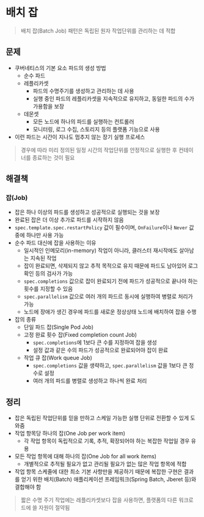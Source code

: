 # 배치 잡
> 배치 잡(Batch Job) 패턴은 독립된 원자 작업단위를 관리하는 데 적합

## 문제
- 쿠버네티스의 기본 요소 파드의 생성 방법
  - 순수 파드
  - 레플리카셋
    - 파드의 수명주기를 생성하고 관리하는 데 사용
    - 실행 중인 파드의 레플리카셋을 지속적으로 유지하고, 동일한 파드의 수가 가용함을 보장
  - 데몬셋
    - 모든 노드에 하나의 파드를 실행하는 컨트롤러
    - 모니터링, 로그 수집, 스토리지 등의 플랫폼 기능으로 사용
- 이런 파드는 시간이 지나도 멈추지 않는 장기 실행 프로세스

> 경우에 따라 미리 정의된 일정 시간의 작업단위를 안정적으로 실행한 후 컨테이너를 종료하는 것이 필요

## 해결책
### 잡(Job)
- 잡은 하나 이상의 파드를 생성하고 성공적으로 실행되는 것을 보장
- 완료된 잡은 더 이상 추가로 파드를 시작하지 않음
- `spec.template.spec.restartPolicy` 값이 필수이며, `OnFailure`이나 `Never` 값 중에 하나만 사용 가능
- 순수 파드 대신에 잡을 사용하는 이유
  - 일시적인 인메모리(in-memory) 작업이 아니라, 클러스터 재시작에도 살아남는 지속된 작업
  - 잡이 완료되면, 삭제되지 않고 추적 목적으로 유지 때문에 파드도 남아있어 로그 확인 등의 검사가 가능
  - `spec.completions` 값으로 잡이 완료되기 전에 파드가 성공적으로 끝나야 하는 횟수를 지정할 수 있음
  - `spec.parallelism` 값으로 여러 개의 파드르 동시에 실행하여 병렬로 처리가 가능
  - 노드에 장애가 생긴 경우에 파드를 새로운 정상상태 노드에 배치하여 잡을 수행
- 잡의 종류
  - 단일 파드 잡(Single Pod Job)
  - 고정 완료 횟수 잡(Fixed completion count Job)
    - `spec.completions`에 1보다 큰 수를 지정하여 잡을 생성
    - 설정 값과 같은 수의 파드가 성공적으로 완료되어야 잡이 완료
  - 작업 큐 잡(Work queue Job)
    - `spec.completions` 값을 생략하고, `spec.parallelism` 값을 1보다 큰 정수로 설정
    - 여러 개의 파드를 병렬로 생성하고 하나씩 완료 처리

## 정리
- 잡은 독립된 작업단위를 믿을 만하고 스케일 가능한 실행 단위로 전환할 수 있게 도와줌
- 작업 항목당 하나의 잡(One Job per work item)
  - 각 작업 항목이 독립적으로 기록, 추적, 확장되어야 하는 복잡한 작업일 경우 유용
- 모든 작업 항목에 대해 하나의 잡(One Job for all work items)
  - 개별적으로 추적될 필요가 없고 관리될 필요가 없는 많은 작업 항목에 적합
- 작업 항목 스케줄에 대한 최소 기본 사항만을 제공하기 때문에 복잡한 구현은 결과를 얻기 위한 배치(Batch) 애플리케이션 프레임워크(Spring Batch, Jberet 등)와 결합해야 함

> 짧은 수명 주기 작업에는 레플리카셋보다 잡을 사용하면, 플랫폼의 다른 워크로드에 쓸 자원이 절약됨